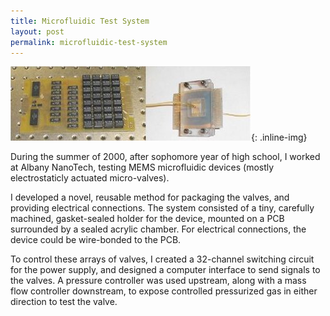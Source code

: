 ```yaml
---
title: Microfluidic Test System
layout: post
permalink: microfluidic-test-system
---
```


![Microfluidic Test System](/images/microfluidic-test-system.jpg){: .inline-img}

During the summer of 2000, after sophomore year of high school, I worked at Albany
NanoTech, testing MEMS microfluidic devices (mostly electrostaticly actuated
micro-valves).

I developed a novel, reusable method for packaging the valves, and
providing electrical connections. The system consisted of a tiny, carefully machined,
gasket-sealed holder for the device, mounted on a PCB surrounded by a sealed acrylic
chamber. For electrical connections, the device could be wire-bonded to the PCB.

To control these arrays of valves, I created a 32-channel switching circuit for the
power supply, and designed a computer interface to send signals to the valves. A
pressure controller was used upstream, along with a mass flow controller downstream,
to expose controlled pressurized gas in either direction to test the valve.
